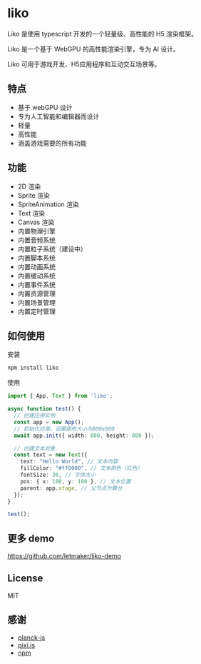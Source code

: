 # liko
Liko 是使用 typescript 开发的一个轻量级、高性能的 H5 渲染框架。

Liko 是一个基于 WebGPU 的高性能渲染引擎，专为 AI 设计。

Liko 可用于游戏开发、H5应用程序和互动交互场景等。

## 特点
- 基于 webGPU 设计
- 专为人工智能和编辑器而设计
- 轻量
- 高性能
- 涵盖游戏需要的所有功能

## 功能
- 2D 渲染
- Sprite 渲染
- SpriteAnimation 渲染
- Text 渲染
- Canvas 渲染
- 内置物理引擎
- 内置音频系统
- 内置粒子系统（建设中）
- 内置脚本系统
- 内置动画系统
- 内置缓动系统
- 内置事件系统
- 内置资源管理
- 内置场景管理
- 内置定时管理

## 如何使用

安装
```bash
npm install liko
```

使用
```typescript
import { App, Text } from 'liko';

async function test() {
  // 创建应用实例
  const app = new App();
  // 初始化应用，设置画布大小为800x800
  await app.init({ width: 800, height: 800 });

  // 创建文本对象
  const text = new Text({
    text: "Hello World", // 文本内容
    fillColor: "#ff0000", // 文本颜色（红色）
    fontSize: 30, // 字体大小
    pos: { x: 100, y: 100 }, // 文本位置
    parent: app.stage, // 父节点为舞台
  });
}

test();
```


## 更多 demo
https://github.com/letmaker/liko-demo

## License
MIT

## 感谢
- [planck-js](https://github.com/piqnt/planck.js)
- [pixi.js](https://github.com/pixijs/pixijs)
- [npm](https://www.npmjs.com/package/liko)